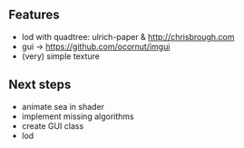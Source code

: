 ## Features

- lod with quadtree: ulrich-paper & http://chrisbrough.com
- gui -> https://github.com/ocornut/imgui
- (very) simple texture

## Next steps

- animate sea in shader
- implement missing algorithms
- create GUI class
- lod
